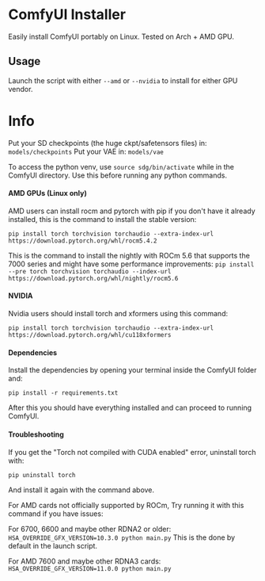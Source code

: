 # ComfyUI Installer
Easily install ComfyUI portably on Linux.
Tested on Arch + AMD GPU.


## Usage
Launch the script with either `--amd` or `--nvidia` to install for either GPU vendor.


# Info
Put your SD checkpoints (the huge ckpt/safetensors files) in: `models/checkpoints`
Put your VAE in: `models/vae`

To access the python venv, use `source sdg/bin/activate` while in the ComfyUI directory.
Use this before running any python commands.


#### AMD GPUs (Linux only)
AMD users can install rocm and pytorch with pip if you don't have it already installed, this is the command to install the stable version:

```pip install torch torchvision torchaudio --extra-index-url https://download.pytorch.org/whl/rocm5.4.2```

This is the command to install the nightly with ROCm 5.6 that supports the 7000 series and might have some performance improvements:
```pip install --pre torch torchvision torchaudio --index-url https://download.pytorch.org/whl/nightly/rocm5.6```


#### NVIDIA
Nvidia users should install torch and xformers using this command:

```pip install torch torchvision torchaudio --extra-index-url https://download.pytorch.org/whl/cu118xformers```


#### Dependencies
Install the dependencies by opening your terminal inside the ComfyUI folder and:

```pip install -r requirements.txt```

After this you should have everything installed and can proceed to running ComfyUI.


#### Troubleshooting
If you get the "Torch not compiled with CUDA enabled" error, uninstall torch with:

```pip uninstall torch```

And install it again with the command above.

For AMD cards not officially supported by ROCm,
Try running it with this command if you have issues:

For 6700, 6600 and maybe other RDNA2 or older: ```HSA_OVERRIDE_GFX_VERSION=10.3.0 python main.py```
This is the done by default in the launch script.

For AMD 7600 and maybe other RDNA3 cards: ```HSA_OVERRIDE_GFX_VERSION=11.0.0 python main.py```

